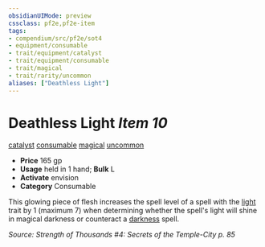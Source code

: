 ```yaml
---
obsidianUIMode: preview
cssclass: pf2e,pf2e-item
tags:
- compendium/src/pf2e/sot4
- equipment/consumable
- trait/equipment/catalyst
- trait/equipment/consumable
- trait/magical
- trait/rarity/uncommon
aliases: ["Deathless Light"]
---
```

# Deathless Light *Item 10*  
[catalyst](catalyst-som.md)  [consumable](consumable.md)  [magical](magical.md)  [uncommon](uncommon.md)  

- **Price** 165 gp
- **Usage** held in 1 hand; **Bulk** L
- **Activate** envision
- **Category** Consumable

This glowing piece of flesh increases the spell level of a spell with the [light](rules/traits/light.md) trait by 1 (maximum 7) when determining whether the spell's light will shine in magical darkness or counteract a [darkness](../../spells/darkness.md) spell.

*Source: Strength of Thousands #4: Secrets of the Temple-City p. 85*